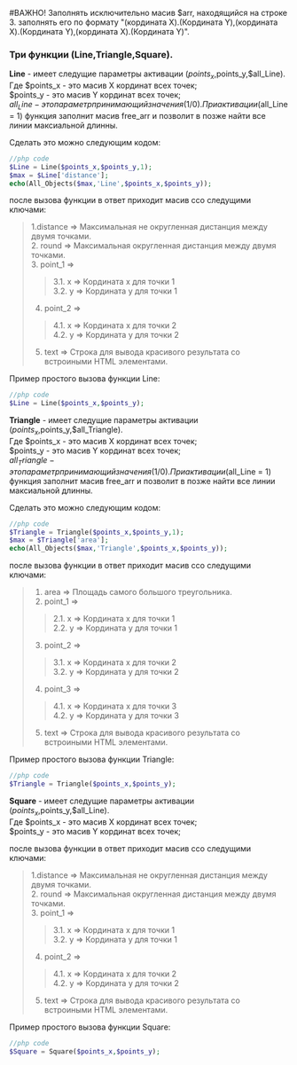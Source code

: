 #ВАЖНО!
Заполнять исключительно масив $arr, находящийся на строке 3.
заполнять его по формату "(кордината X).(Кордината Y),(кордината X).(Кордината Y),(кордината X).(Кордината Y)".

### Три функции (**Line**,**Triangle**,**Square**). <br>

**Line** - имеет следущие параметры активации ($points_x,$points_y,$all_Line). <br>
Где $points_x - это масив X кординат всех точек; <br>
$points_y - это масив Y кординат всех точек; <br>
$all_Line - это параметр принимающий значения (1/0). При активации ($all_Line = 1) функция заполнит масив free_arr и позволит в позже найти все линии максиальной длинны. <br>

Сделать это можно следующим кодом:
```php
//php code 
$Line = Line($points_x,$points_y,1);
$max = $Line['distance'];
echo(All_Objects($max,'Line',$points_x,$points_y));
```
после вызова функции в ответ приходит масив cсо следущими ключами: <br>
> 1.distance => Максимальная не округленная дистанция между двумя точками. <br>
> 2. round => Максимальная округленная дистанция между двумя точками. <br>
> 3. point_1 => <br>
>> 3.1. x => Кордината x для точки 1<br> 
>> 3.2. y => Кордината y для точки 1<br> 
> 4. point_2 => <br>
>> 4.1. x => Кордината x для точки 2<br> 
>> 4.2. y => Кордината y для точки 2<br> 
> 5. text => Строка для вывода красивого результата со встроиными HTML элементами.<br>

Пример простого вызова функции Line:<br>
```php
//php code 
$Line = Line($points_x,$points_y);
```


**Triangle** - имеет следущие параметры активации ($points_x,$points_y,$all_Triangle). <br>
Где $points_x - это масив X кординат всех точек; <br>
$points_y - это масив Y кординат всех точек; <br>
$all_Triangle - это параметр принимающий значения (1/0). При активации ($all_Line = 1) функция заполнит масив free_arr и позволит в позже найти все линии максиальной длинны. <br>

Сделать это можно следующим кодом:
```php
//php code 
$Triangle = Triangle($points_x,$points_y,1);
$max = $Triangle['area'];
echo(All_Objects($max,'Triangle',$points_x,$points_y));
```
после вызова функции в ответ приходит масив cсо следущими ключами: <br>
> 1. area => Площадь самого большого треугольника. <br>
> 2. point_1 => <br>
>> 2.1. x => Кордината x для точки 1<br> 
>> 2.2. y => Кордината y для точки 1<br> 
> 3. point_2 => <br>
>> 3.1. x => Кордината x для точки 2<br> 
>> 3.2. y => Кордината y для точки 2<br> 
> 4. point_3 => <br>
>> 4.1. x => Кордината x для точки 3<br> 
>> 4.2. y => Кордината y для точки 3<br> 
> 5. text => Строка для вывода красивого результата со встроиными HTML элементами.<br>

Пример простого вызова функции Triangle:<br>
```php
//php code 
$Triangle = Triangle($points_x,$points_y);
```


**Square** - имеет следущие параметры активации ($points_x,$points_y,$all_Line). <br>
Где $points_x - это масив X кординат всех точек; <br>
$points_y - это масив Y кординат всех точек; <br>

после вызова функции в ответ приходит масив cсо следущими ключами: <br>
> 1.distance => Максимальная не округленная дистанция между двумя точками. <br>
> 2. round => Максимальная округленная дистанция между двумя точками. <br>
> 3. point_1 => <br>
>> 3.1. x => Кордината x для точки 1<br> 
>> 3.2. y => Кордината y для точки 1<br> 
> 4. point_2 => <br>
>> 4.1. x => Кордината x для точки 2<br> 
>> 4.2. y => Кордината y для точки 2<br> 
> 5. text => Строка для вывода красивого результата со встроиными HTML элементами.<br>

Пример простого вызова функции Square:<br>
```php
//php code 
$Square = Square($points_x,$points_y);
```
